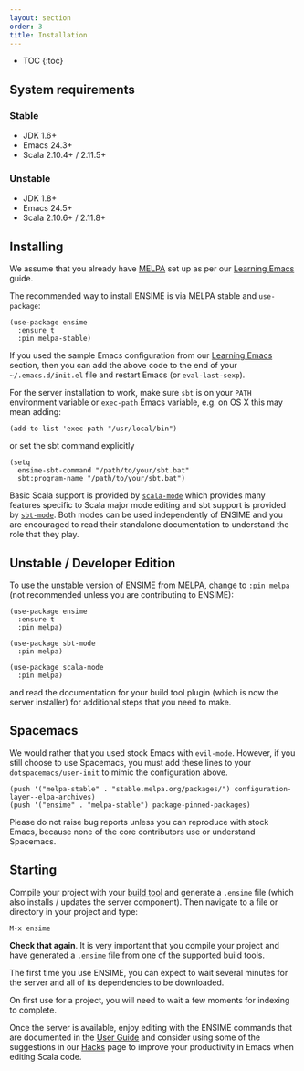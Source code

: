 ```yaml
---
layout: section
order: 3
title: Installation
---
```


- TOC
{:toc}


## System requirements

### Stable

- JDK 1.6+
- Emacs 24.3+
- Scala 2.10.4+ / 2.11.5+

### Unstable

- JDK 1.8+
- Emacs 24.5+
- Scala 2.10.6+ / 2.11.8+

## Installing

We assume that you already have [MELPA](http://melpa.org) set up as per our [Learning Emacs](/editors/emacs/learning) guide.

The recommended way to install ENSIME is via MELPA stable and `use-package`:

```elisp
(use-package ensime
  :ensure t
  :pin melpa-stable)
```

If you used the sample Emacs configuration from our [Learning Emacs](/editors/emacs/learning) section, then you can add the above code to the end of your `~/.emacs.d/init.el` file and restart Emacs (or `eval-last-sexp`).

For the server installation to work, make sure `sbt` is on your `PATH` environment variable or `exec-path` Emacs variable, e.g. on OS X this may mean adding:

```elisp
(add-to-list 'exec-path "/usr/local/bin")
```

or set the sbt command explicitly

```elisp
(setq
  ensime-sbt-command "/path/to/your/sbt.bat"
  sbt:program-name "/path/to/your/sbt.bat")
```

Basic Scala support is provided by [`scala-mode`](/editors/emacs/scala-mode) which provides many features specific to Scala major mode editing and sbt support is provided by [`sbt-mode`](/editors/emacs/sbt-mode). Both modes can be used independently of ENSIME and you are encouraged to read their standalone documentation to understand the role that they play.

## Unstable / Developer Edition

To use the unstable version of ENSIME from MELPA, change to `:pin melpa` (not recommended unless you are contributing to ENSIME):

```elisp
(use-package ensime
  :ensure t
  :pin melpa)

(use-package sbt-mode
  :pin melpa)

(use-package scala-mode
  :pin melpa)
```

and read the documentation for your build tool plugin (which is now the server installer) for additional steps that you need to make.

## Spacemacs

We would rather that you used stock Emacs with `evil-mode`. However, if you still choose to use Spacemacs, you must add these lines to your `dotspacemacs/user-init` to mimic the configuration above.

```elisp
(push '("melpa-stable" . "stable.melpa.org/packages/") configuration-layer--elpa-archives)
(push '("ensime" . "melpa-stable") package-pinned-packages)
```

Please do not raise bug reports unless you can reproduce with stock Emacs, because none of the core contributors use or understand Spacemacs.


## Starting

Compile your project with your [build tool](/build_tools) and generate a `.ensime` file (which also installs / updates the server component). Then navigate to a file or directory in your project and type:

```
M-x ensime
```

**Check that again**. It is very important that you compile your project and have generated a `.ensime` file from one of the supported build tools.

The first time you use ENSIME, you can expect to wait several minutes for the server and all of its dependencies to be downloaded.

On first use for a project, you will need to wait a few moments for indexing to complete.

Once the server is available, enjoy editing with the ENSIME commands that are documented in the [User Guide](/editors/emacs/userguide) and consider using some of the suggestions in our [Hacks](/editors/emacs/hacks) page to improve your productivity in Emacs when editing Scala code.
